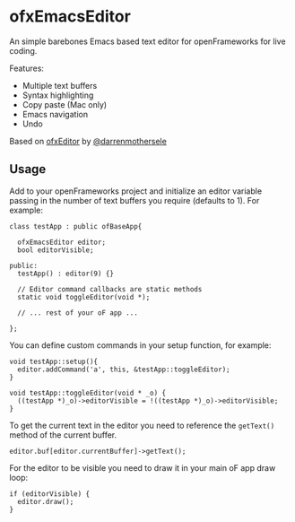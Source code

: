 # ofxEmacsEditor

An simple barebones Emacs based text editor for openFrameworks for live coding.

Features:
* Multiple text buffers
* Syntax highlighting
* Copy paste (Mac only)
* Emacs navigation
* Undo

Based on [ofxEditor](https://github.com/darrenmothersele/ofxEditor) by [@darrenmothersele](https://github.com/darrenmothersele)

## Usage

Add to your openFrameworks project and initialize an editor variable passing
in the number of text buffers you require (defaults to 1). For example:

    class testApp : public ofBaseApp{

      ofxEmacsEditor editor;
      bool editorVisible;

    public:
      testApp() : editor(9) {}

      // Editor command callbacks are static methods
      static void toggleEditor(void *);

      // ... rest of your oF app ...

    };

You can define custom commands in your setup function, for example:

    void testApp::setup(){
      editor.addCommand('a', this, &testApp::toggleEditor);
    }

    void testApp::toggleEditor(void * _o) {
      ((testApp *)_o)->editorVisible = !((testApp *)_o)->editorVisible;
    }

To get the current text in the editor you need to reference the `getText()`
method of the current buffer.

    editor.buf[editor.currentBuffer]->getText();

For the editor to be visible you need to draw it in your main oF app draw loop:

    if (editorVisible) {
      editor.draw();
    }


